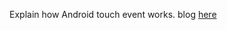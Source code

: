 Explain how Android touch event works.
blog [here](https://app.gitbook.com/@wang-yi-fan/s/android/touch-event-liu-cheng)

